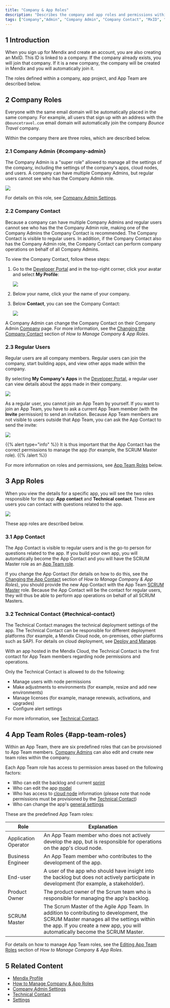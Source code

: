 ```yaml
---
title: "Company & App Roles"
description: "Describes the company and app roles and permissions within the Mendix Platform."
tags: ["Company","Admin", "Company Admin", "Company Contact", "MxID", "Developer Portal", "role", "permissions"]
---
```


## 1 Introduction

When you sign up for Mendix and create an account, you are also creating an MxID. This ID is linked to a company. If the company already exists, you will join that company. If it is a new company, the company will be created in Mendix and you will automatically join it.

The roles defined within a company, app project, and App Team are described below.

## 2 Company Roles

Everyone with the same email domain will be automatically placed in the same company. For example, all users that sign up with an address with the `@bouncetravel.com` email domain will automatically join the company *Bounce Travel* company.

Within the company there are three roles, which are described below.

### 2.1 Company Admin {#company-admin}

The Company Admin is a "super role" allowed to manage all the settings of the company, including the settings of the company's apps, cloud nodes, and users. A company can have multiple Company Admins, but regular users cannot see who has the Company Admin role.

 ![](attachments/company-admin.png)

For details on this role, see [Company Admin Settings](companyadmin-settings).

### 2.2 Company Contact

Because a company can have multiple Company Admins and regular users cannot see who has the the Company Admin role, making one of the Company Admins the Company Contact is recommended. The Company Contact is visible to regular users. In addition, if the Company Contact also has the Company Admin role, the Company Contact can perform company operations on behalf of all Company Admins.

To view the Company Contact, follow these steps:

1. Go to the [Developer Portal](http://home.mendix.com) and in the top-right corner, click your avatar and select **My Profile**:

    ![](attachments/show-profile.png)
2. Below your name, click your the name of your company.
3. Below **Contact**, you can see the Company Contact:

    ![](attachments/company-contact.png)

A Company Admin can change the Company Contact on their Company Admin [Company](company) page. For more information, see the [Changing the Company Contact](manage-roles#change-company-contact) section of *How to Manage Company & App Roles*.

### 2.3 Regular Users

Regular users are all company members. Regular users can join the company, start building apps, and view other apps made within the company. 

By selecting **My Company's Apps** in the [Developer Portal](http://home.mendix.com), a regular user can view details about the apps made in their company.

![](attachments/myapps.png)

As a regular user, you cannot join an App Team by yourself. If you want to join an App Team, you have to ask a current App Team member (with the **Invite** permission) to send an invitation. Because App Team members are not visible to users outside that App Team, you can ask the App Contact to send the invite:

![](attachments/company-app.png)

{{% alert type="info" %}}
It is thus important that the App Contact has the correct permissions to manage the app (for example, the SCRUM Master role).
{{% /alert %}}

For more information on roles and permissions, see [App Team Roles](#app-team-roles) below. 

## 3 App Roles

When you view the details for a specific app, you will see the two roles responsible for the app: **App contact** and **Technical contact**. These are users you can contact with questions related to the app.

![](attachments/app-roles.png)

These app roles are described below.

### 3.1 App Contact

The App Contact is visible to regular users and is the go-to person for questions related to the app. If you build your own app, you will automatically become the App Contact and you will have the SCRUM Master role as an [App Team role](#app-team-roles). 

If you change the App Contact (for details on how to do this, see the [Changing the App Contact](manage-roles#change-app-contact) section of *How to Manage Company & App Roles*), you should provide the new App Contact with the App Team [SCRUM Master](#app-team-roles) role. Because the App Contact will be the contact for regular users, they will thus be able to perform app operations on behalf of all SCRUM Masters.

### 3.2 Technical Contact {#technical-contact}

The Technical Contact manages the technical deployment settings of the app. The Technical Contact can be responsible for different deployment platforms (for example, a Mendix Cloud node, on-premises, other platforms such as SAP). For details on cloud deployment, see [Deploy and Manage](../deploy).

With an app hosted in the Mendix Cloud, the Technical Contact is the first contact for App Team members regarding node permissions and operations. 

Only the Technical Contact is allowed to do the following:

* Manage users with node permissions
* Make adjustments to environments (for example, resize and add new environments) 
* Manage licenses (for example, manage renewals, activations, and upgrades) 
* Configure alert settings

For more information, see [Technical Contact](/developerportal/company-app-roles/technical-contact).

## 4 App Team Roles {#app-team-roles}

Within an App Team, there are six predefined roles that can be provisioned to App Team members. [Company Admins](apps) can also edit and create new team roles within the company.

Each App Team role has access to permission areas based on the following factors:

* Who can edit the backlog and current [sprint](../collaborate/stories)
* Who can edit the app [model](../develop/model)
* Who has access to [cloud node](../settings/node-permissions) information (please note that node permissions must be provisioned by the [Technical Contact](#technical-contact))
* Who can change the app's [general settings](../settings/general-settings)

These are the predefined App Team roles:

Role | Explanation
------------ | -------------
Application Operator | An App Team member who does not actively develop the app, but is responsible for operations on the app's cloud node. 
Business Engineer | An App Team member who contributes to the development of the app. 
End-user | A user of the app who should have insight into the backlog but does not actively participate in development (for example, a stakeholder). 
Product Owner | The product owner of the Scrum team who is responsible for managing the app's backlog.
SCRUM Master | The Scrum Master of the Agile App Team. In addition to contributing to development, the SCRUM Master manages all the settings within the app. If you create a new app, you will automatically become the SCRUM Master. 

For details on how to manage App Team roles, see the [Editing App Team Roles](manage-roles#edit-app-team-roles) section of *How to Manage Company & App Roles*.

## 5 Related Content

* [Mendix Profile](../mendix-profile/index)
* [How to Manage Company & App Roles](/developerportal/company-app-roles/manage-roles)
* [Company Admin Settings](/developerportal/company-app-roles/companyadmin-settings)
* [Technical Contact](technical-contact)
* [Settings](/developerportal/settings)
